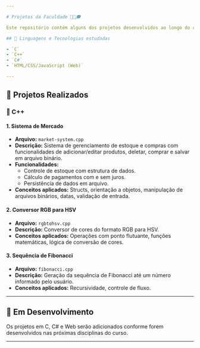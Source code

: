 ```yaml
---

# Projetos da Faculdade 👨‍💻🎓

Este repositório contém alguns dos projetos desenvolvidos ao longo do curso de Ciência da Computação. Os projetos estão organizados por linguagem de programação e tema, de acordo com o conteúdo estudado em aula.

## 🧠 Linguagens e Tecnologias estudadas

- `C`
- `C++`
- `C#`
- `HTML/CSS/JavaScript (Web)`

---
```


## 📂 Projetos Realizados

### 📌 C++

#### 1. Sistema de Mercado
- **Arquivo:** `market-system.cpp`
- **Descrição:** Sistema de gerenciamento de estoque e compras com funcionalidades de adicionar/editar produtos, deletar, comprar e salvar em arquivo binário.
- **Funcionalidades:**
  - Controle de estoque com estrutura de dados.
  - Cálculo de pagamentos com e sem juros.
  - Persistência de dados em arquivo.
- **Conceitos aplicados:** Structs, orientação a objetos, manipulação de arquivos binários, datas, validação de entrada.

#### 2. Conversor RGB para HSV
- **Arquivo:** `rgbtohsv.cpp`
- **Descrição:** Conversor de cores do formato RGB para HSV.
- **Conceitos aplicados:** Operações com ponto flutuante, funções matemáticas, lógica de conversão de cores.

#### 3. Sequência de Fibonacci
- **Arquivo:** `fibonacci.cpp`
- **Descrição:** Geração da sequência de Fibonacci até um número informado pelo usuário.
- **Conceitos aplicados:** Recursividade, controle de fluxo.

---

## 🚧 Em Desenvolvimento

Os projetos em C, C# e Web serão adicionados conforme forem desenvolvidos nas próximas disciplinas do curso.

---
